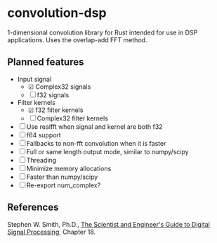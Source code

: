 # convolution-dsp

1-dimensional convolution library for Rust intended for use in DSP
applications. Uses the overlap-add FFT method.

## Planned features
- Input signal
    - ☑ Complex32 signals
    - ☐ f32 signals
- Filter kernels
    - ☑ f32 filter kernels
    - ☐ Complex32 filter kernels
- ☐ Use realfft when signal and kernel are both f32
- ☐ f64 support
- ☐ Fallbacks to non-fft convolution when it is faster
- ☐ Full or same length output mode, similar to numpy/scipy
- ☐ Threading
- ☐ Minimize memory allocations
- ☐ Faster than numpy/scipy
- ☐ Re-export num\_complex?

## References
Stephen W. Smith, Ph.D., [The Scientist and Engineer's Guide to Digital Signal Processing](https://www.analog.com/media/en/technical-documentation/dsp-book/dsp_book_Ch18.pdf), Chapter 18.
